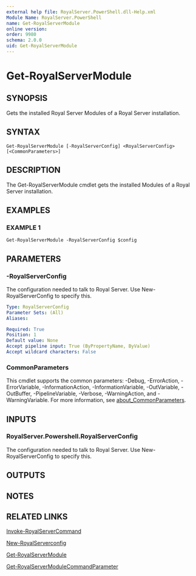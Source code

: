 ```yaml
---
external help file: RoyalServer.PowerShell.dll-Help.xml
Module Name: RoyalServer.PowerShell
name: Get-RoyalServerModule
online version:
order: 9980
schema: 2.0.0
uid: Get-RoyalServerModule
---
```


# Get-RoyalServerModule

## SYNOPSIS
Gets the installed Royal Server Modules of a Royal Server installation.

## SYNTAX

```
Get-RoyalServerModule [-RoyalServerConfig] <RoyalServerConfig> [<CommonParameters>]
```

## DESCRIPTION
The Get-RoyalServerModule cmdlet gets the installed Modules of a Royal Server installation.

## EXAMPLES

### EXAMPLE 1
```
Get-RoyalServerModule -RoyalServerConfig $config
```

## PARAMETERS

### -RoyalServerConfig
The configuration needed to talk to Royal Server.
Use New-RoyalServerConfig to specify this.

```yaml
Type: RoyalServerConfig
Parameter Sets: (All)
Aliases:

Required: True
Position: 1
Default value: None
Accept pipeline input: True (ByPropertyName, ByValue)
Accept wildcard characters: False
```

### CommonParameters
This cmdlet supports the common parameters: -Debug, -ErrorAction, -ErrorVariable, -InformationAction, -InformationVariable, -OutVariable, -OutBuffer, -PipelineVariable, -Verbose, -WarningAction, and -WarningVariable. For more information, see [about_CommonParameters](http://go.microsoft.com/fwlink/?LinkID=113216).

## INPUTS

### RoyalServer.Powershell.RoyalServerConfig
The configuration needed to talk to Royal Server.
Use New-RoyalServerConfig to specify this.

## OUTPUTS

## NOTES

## RELATED LINKS

[Invoke-RoyalServerCommand](Invoke-RoyalServerCommand.md)

[New-RoyalServerconfig](New-RoyalServerconfig.md)

[Get-RoyalServerModule](Get-RoyalServerModule.md)

[Get-RoyalServerModuleCommandParameter](Get-RoyalServerModuleCommandParameter.md)